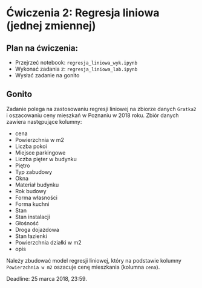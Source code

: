 # Ćwiczenia 2: Regresja liniowa (jednej zmiennej)


## Plan na ćwiczenia:
 * Przejrzeć notebook: `regresja_liniowa_wyk.ipynb`
 * Wykonać zadania z: `regresja_liniowa_lab.ipynb`
 * Wysłać zadanie na gonito

## Gonito
 Zadanie polega na zastosowaniu regresji liniowej na zbiorze danych `Gratka2` i oszacowaniu ceny mieszkań w Poznaniu w 2018 roku. Zbiór danych zawiera następujące kolumny:
 * cena
 * Powierzchnia w m2
 * Liczba pokoi
 * Miejsce parkingowe
 * Liczba pięter w budynku
 * Piętro
 * Typ zabudowy
 * Okna
 * Materiał budynku
 * Rok budowy
 * Forma własności
 * Forma kuchni
 * Stan
 * Stan instalacji
 * Głośność
 * Droga dojazdowa
 * Stan łazienki
 * Powierzchnia działki w m2
 * opis

Należy zbudować model regresji liniowej, który na podstawie kolumny `Powierzchnia w m2` oszacuje cenę mieszkania (kolumna `cena`).

Deadline: 25 marca 2018, 23:59.
